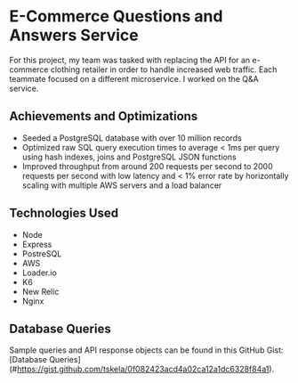 # E-Commerce Questions and Answers Service
For this project, my team was tasked with replacing the API for an e-commerce clothing retailer in order to handle increased web traffic. Each teammate focused on a different microservice. I worked on the Q&amp;A service.

## Achievements and Optimizations

* Seeded a PostgreSQL database with over 10 million records
* Optimized raw SQL query execution times to average < 1ms per query using hash indexes, joins and PostgreSQL JSON functions
* Improved throughput from around 200 requests per second to 2000 requests per second with low latency and < 1% error rate by horizontally scaling with multiple AWS servers and a load balancer

## Technologies Used

* Node
* Express
* PostreSQL
* AWS
* Loader.io
* K6
* New Relic
* Nginx

## Database Queries

Sample queries and API response objects can be found in this GitHub Gist: [Database Queries] (#https://gist.github.com/tskela/0f082423acd4a02ca12a1dc6328f84a1).
